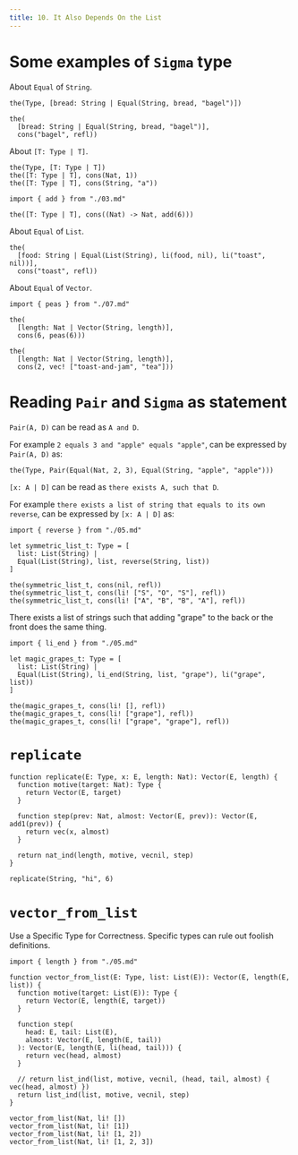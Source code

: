 ```yaml
---
title: 10. It Also Depends On the List
---
```


# Some examples of `Sigma` type

About `Equal` of `String`.

``` cicada
the(Type, [bread: String | Equal(String, bread, "bagel")])

the(
  [bread: String | Equal(String, bread, "bagel")],
  cons("bagel", refl))
```

About `[T: Type | T]`.

``` cicada
the(Type, [T: Type | T])
the([T: Type | T], cons(Nat, 1))
the([T: Type | T], cons(String, "a"))

import { add } from "./03.md"

the([T: Type | T], cons((Nat) -> Nat, add(6)))
```

About `Equal` of `List`.

``` cicada
the(
  [food: String | Equal(List(String), li(food, nil), li("toast", nil))],
  cons("toast", refl))
```

About `Equal` of `Vector`.

``` cicada
import { peas } from "./07.md"

the(
  [length: Nat | Vector(String, length)],
  cons(6, peas(6)))

the(
  [length: Nat | Vector(String, length)],
  cons(2, vec! ["toast-and-jam", "tea"]))
```

# Reading `Pair` and `Sigma` as statement

`Pair(A, D)` can be read as `A and D`.

For example `2 equals 3 and "apple" equals "apple"`,
can be expressed by `Pair(A, D)` as:

``` cicada
the(Type, Pair(Equal(Nat, 2, 3), Equal(String, "apple", "apple")))
```

`[x: A | D]` can be read as `there exists A, such that D`.

For example `there exists a list of string that equals to its own reverse`,
can be expressed by `[x: A | D]` as:

``` cicada
import { reverse } from "./05.md"

let symmetric_list_t: Type = [
  list: List(String) |
  Equal(List(String), list, reverse(String, list))
]

the(symmetric_list_t, cons(nil, refl))
the(symmetric_list_t, cons(li! ["S", "O", "S"], refl))
the(symmetric_list_t, cons(li! ["A", "B", "B", "A"], refl))
```

There exists a list of strings such that adding "grape" to the back or the front does the same thing.

``` cicada
import { li_end } from "./05.md"

let magic_grapes_t: Type = [
  list: List(String) |
  Equal(List(String), li_end(String, list, "grape"), li("grape", list))
]

the(magic_grapes_t, cons(li! [], refl))
the(magic_grapes_t, cons(li! ["grape"], refl))
the(magic_grapes_t, cons(li! ["grape", "grape"], refl))
```

# `replicate`

``` cicada
function replicate(E: Type, x: E, length: Nat): Vector(E, length) {
  function motive(target: Nat): Type {
    return Vector(E, target)
  }

  function step(prev: Nat, almost: Vector(E, prev)): Vector(E, add1(prev)) {
    return vec(x, almost)
  }

  return nat_ind(length, motive, vecnil, step)
}

replicate(String, "hi", 6)
```

# `vector_from_list`

Use a Specific Type for Correctness.
Specific types can rule out foolish definitions.

``` cicada
import { length } from "./05.md"

function vector_from_list(E: Type, list: List(E)): Vector(E, length(E, list)) {
  function motive(target: List(E)): Type {
    return Vector(E, length(E, target))
  }

  function step(
    head: E, tail: List(E),
    almost: Vector(E, length(E, tail))
  ): Vector(E, length(E, li(head, tail))) {
    return vec(head, almost)
  }

  // return list_ind(list, motive, vecnil, (head, tail, almost) { vec(head, almost) })
  return list_ind(list, motive, vecnil, step)
}

vector_from_list(Nat, li! [])
vector_from_list(Nat, li! [1])
vector_from_list(Nat, li! [1, 2])
vector_from_list(Nat, li! [1, 2, 3])
```
